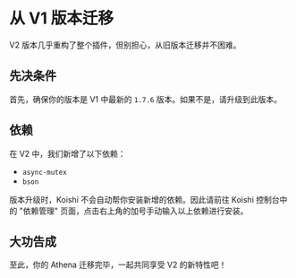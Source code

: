 # 从 V1 版本迁移

V2 版本几乎重构了整个插件，但别担心，从旧版本迁移并不困难。

## 先决条件

首先，确保你的版本是 V1 中最新的 `1.7.6` 版本。如果不是，请升级到此版本。

## 依赖

在 V2 中，我们新增了以下依赖：

- `async-mutex`
- `bson`

版本升级时，Koishi 不会自动帮你安装新增的依赖。因此请前往 Koishi 控制台中的 "依赖管理" 页面，点击右上角的加号手动输入以上依赖进行安装。

## 大功告成

至此，你的 Athena 迁移完毕，一起共同享受 V2 的新特性吧！

<!--stackedit_data:
eyJoaXN0b3J5IjpbLTE1MzIxNjQ3MDldfQ==
-->